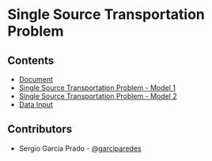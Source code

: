 # Single Source Transportation Problem

## Contents

  * [Document](tex/document.pdf)
  * [Single Source Transportation Problem - Model 1](mosel/single-source-transportation-problem-model-1.mos)
  * [Single Source Transportation Problem - Model 2](mosel/single-source-transportation-problem-model-2.mos)
  * [Data Input](mosel/data.dat)

## Contributors

  * Sergio García Prado - [@garciparedes](http://garciparedes.me)
